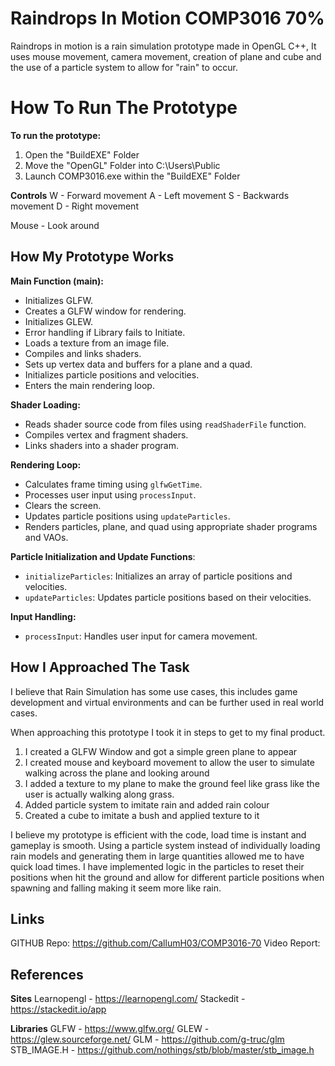 # Raindrops In Motion COMP3016 70%

Raindrops in motion is a rain simulation prototype made in OpenGL C++, It uses mouse movement, camera movement, creation of plane and cube and the use of a particle system to allow for "rain" to occur.

# How To Run The Prototype

**To run the prototype:**
1. Open the "BuildEXE" Folder
2. Move the "OpenGL" Folder into C:\Users\Public
3. Launch COMP3016.exe within the "BuildEXE" Folder

**Controls**
W - Forward movement
A - Left movement
S - Backwards movement
D - Right movement

Mouse - Look around


## How My Prototype Works

**Main Function (main):**

-   Initializes GLFW.
-   Creates a GLFW window for rendering.
-   Initializes GLEW.
-   Error handling if Library fails to Initiate.
-   Loads a texture from an image file.
-   Compiles and links shaders.
-   Sets up vertex data and buffers for a plane and a quad.
-   Initializes particle positions and velocities.
-   Enters the main rendering loop.

**Shader Loading:**
-   Reads shader source code from files using `readShaderFile` function.
-   Compiles vertex and fragment shaders.
-   Links shaders into a shader program.

**Rendering Loop:**
-   Calculates frame timing using `glfwGetTime`.
-   Processes user input using `processInput`.
-   Clears the screen.
-   Updates particle positions using `updateParticles`.
-   Renders particles, plane, and quad using appropriate shader programs and VAOs.

**Particle Initialization and Update Functions**:
-   `initializeParticles`: Initializes an array of particle positions and velocities.
-   `updateParticles`: Updates particle positions based on their velocities.

**Input Handling:**
- `processInput`: Handles user input for camera movement.

## How I Approached The Task

I believe that Rain Simulation has some use cases, this includes game development and virtual environments and can be further used in real world cases.

When approaching this prototype I took it in steps to get to my final product.
1. I created a GLFW Window and got a simple green plane to appear
2. I created mouse and keyboard movement to allow the user to simulate walking across the plane and looking around
3.  I added a texture to my plane to make the ground feel like grass like the user is actually walking along grass.
4.  Added particle system to imitate rain and added rain colour
5.  Created a cube to imitate a bush and applied texture to it

I believe my prototype is efficient with the code, load time is instant and gameplay is smooth. Using a particle system instead of individually loading rain models and generating them in large quantities allowed me to have quick load times. I have implemented logic in the particles to reset their positions when hit the ground and allow for different particle positions when spawning and falling making it seem more like rain.

## Links

GITHUB Repo: https://github.com/CallumH03/COMP3016-70
Video Report: 

## References
**Sites**
Learnopengl - https://learnopengl.com/
Stackedit - https://stackedit.io/app

**Libraries**
GLFW - https://www.glfw.org/
GLEW - https://glew.sourceforge.net/
GLM - https://github.com/g-truc/glm
STB_IMAGE.H - https://github.com/nothings/stb/blob/master/stb_image.h